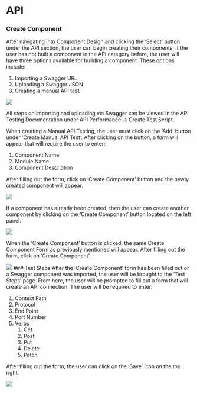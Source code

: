# API
### Create Component
After navigating into Component Design and clicking the ‘Select’ button under the API section, the user can begin creating their components. If the user has not built a component in the API category before, the user will have three options available for building a component. These options include: 

1. Importing a Swagger URL
1. Uploading a Swagger JSON
1. Creating a manual API test 

<img src="https://dmdug58z0ycm2.cloudfront.net/production/pub-site/images/_componentImgs/Aspose.Words.2f572e7c-e1bc-424a-bb14-b916aa36d020.012.png">

All steps on importing and uploading via Swagger can be viewed in the API Testing Documentation under API Performance -> Create Test Script.

When creating a Manual API Testing, the user must click on the ‘Add’ button under ‘Create Manual API Test’. After clicking on the button, a form will appear that will require the user to enter:

1. Component Name
1. Module Name
1. Component Description

After filling out the form, click on ‘Create Component’ button and the newly created component will appear.

<img src="https://dmdug58z0ycm2.cloudfront.net/production/pub-site/images/_componentImgs/Aspose.Words.2f572e7c-e1bc-424a-bb14-b916aa36d020.013.png">

If a component has already been created, then the user can create another component by clicking on the ‘Create Component’ button located on the left panel.

<img src="https://dmdug58z0ycm2.cloudfront.net/production/pub-site/images/_componentImgs/Aspose.Words.2f572e7c-e1bc-424a-bb14-b916aa36d020.014.png">

When the ‘Create Component’ button is clicked, the same Create Component Form as previously mentioned will appear. After filling out the form, click on ‘Create Component’.

<img src="https://dmdug58z0ycm2.cloudfront.net/production/pub-site/images/_componentImgs/Aspose.Words.2f572e7c-e1bc-424a-bb14-b916aa36d020.013.png">
### Test Steps
After the ‘Create Component’ form has been filled out or a Swagger component was imported, the user will be brought to the ‘Test Steps’ page. From here, the user will be prompted to fill out a form that will create an API connection. The user will be required to enter:

1. Context Path
1. Protocol
1. End Point
1. Port Number
1. Verbs
   1. Get
   1. Post
   1. Put
   1. Delete
   1. Patch

After filling out the form, the user can click on the ‘Save’ icon on the top right.

<img src="https://dmdug58z0ycm2.cloudfront.net/production/pub-site/images/_componentImgs/Aspose.Words.2f572e7c-e1bc-424a-bb14-b916aa36d020.015.png">